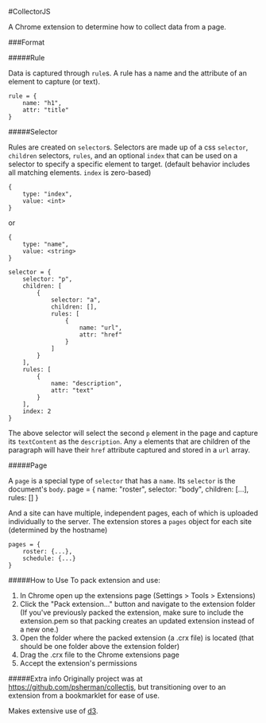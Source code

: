 #CollectorJS

A Chrome extension to determine how to collect data from a page. 

###Format

#####Rule

Data is captured through `rule`s. A rule has a name and the attribute of an element to capture (or text).

    rule = {
        name: "h1",
        attr: "title"
    }

#####Selector

Rules are created on `selector`s. Selectors are made up of a css `selector`, `children` selectors, `rules`, and an optional `index` that can be used on a selector to specify a specific element to target. (default behavior includes all matching elements. `index` is zero-based)

    {
        type: "index",
        value: <int>
    }
    
or

    {
        type: "name",
        value: <string>
    }

    selector = {
        selector: "p",
        children: [
            {
                selector: "a",
                children: [],
                rules: [
                    {
                        name: "url",
                        attr: "href"
                    }
                ]
            }
        ],
        rules: [
            {
                name: "description",
                attr: "text"
            }
        ],
        index: 2
    }

The above selector will select the second `p` element in the page and capture its `textContent` as the `description`. Any `a` elements that are children of the paragraph will have their `href` attribute captured and stored in a `url` array.

#####Page

A `page` is a special type of `selector` that has a `name`. Its `selector` is the document's `body`.
    page = {
        name: "roster",
        selector: "body",
        children: [...],
        rules: []
    }

And a site can have multiple, independent pages, each of which is uploaded individually to the server. The extension stores a `pages` object for each site (determined by the hostname)

    pages = {
        roster: {...},
        schedule: {...}
    }

#####How to Use
To pack extension and use:

1. In Chrome open up the extensions page (Settings > Tools > Extensions)
2. Click the "Pack extension..." button and navigate to the extension folder (If you've previously packed the extension, make sure to include the extension.pem so that packing creates an updated extension instead of a new one.)
3. Open the folder where the packed extension (a .crx file) is located (that should be one folder above the extension folder)
4. Drag the .crx file to the Chrome extensions page
5. Accept the extension's permissions

#####Extra info
Originally project was at https://github.com/psherman/collectjs, but transitioning over to an extension from a bookmarklet for ease of use.

Makes extensive use of [d3](http://d3js.org/).
